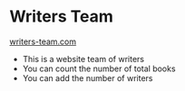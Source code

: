  <h1>Writers Team</h1>
 <a href="https://writers-team.netlify.app/">writers-team.com </a>
 
 <ul> 
 <li>This is a website team of writers </li>
 <li>You can count the number of total books</li>
 <li>You can add the number of writers</li>
</ul>
